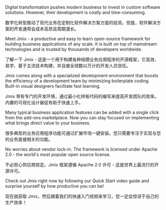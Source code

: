 Digital transformation pushes modern business to invest in custom software solutions. However, their development is costly and time-consuming.

数字化转型推动了现代业务在定制化软件解决方案方面的投资。但是，软件解决方案的开发通常会成本高昂且周期漫长。

Meet Jmix - a productive and easy to learn open-source framework for building business applications of any scale. It is built on top of mainstream technologies and is trusted by thousands of developers worldwide.

了解一下 Jmix - 这是一个用于构建各种规模业务应用程序的开源框架，它高效、易学、基于主流技术构建，并且被全球数以万计的开发人员信任。


Jmix comes along with a specialized development environment that boosts the efficiency of a development team by minimizing boilerplate coding. Built-in visual designers facilitate fast learning. 

Jmix 带有专门的开发环境，通过最小化样板代码的编写来提高开发团队的效率。内置的可视化设计器促有助于快速上手。

Many typical business application features can be added with a single click from the add-ons marketplace. Now you can stay focused on implementing what brings direct value to your business.

很多典型的业务应用程序功能可通过扩展市场一键安装。您只需要专注于实现与您的业务直接相关的功能。


No worries about vendor lock-in. The framework is licensed under Apache 2.0 - the world's most popular open source license.

不必担心供应商锁定。Jmix 框架遵循 Apache 2.0 许可 - 这是世界上最流行的开源许可。

Check out Jmix right now by following our Quick Start video guide and surprise yourself by how productive you can be!

现在就获取 Jmix，然后跟着我们的快速入门视频来学习，您一定会惊讶于自己的生产效率！ 

